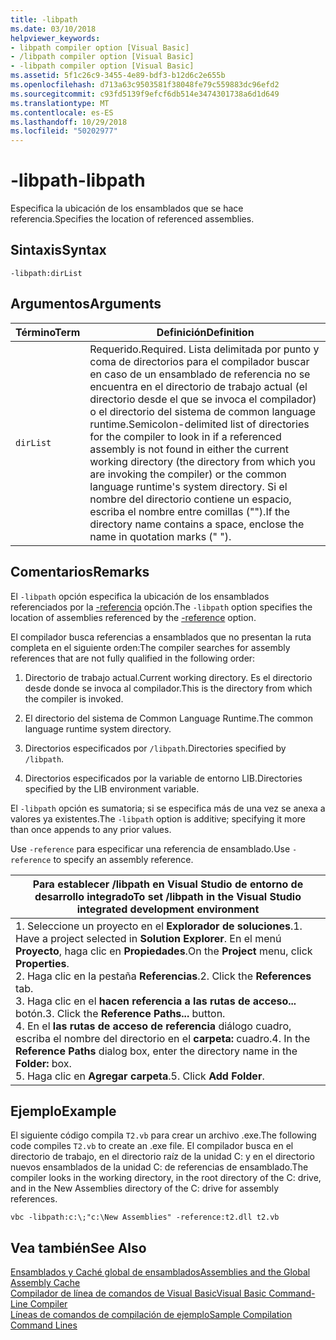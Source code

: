 ```yaml
---
title: -libpath
ms.date: 03/10/2018
helpviewer_keywords:
- libpath compiler option [Visual Basic]
- /libpath compiler option [Visual Basic]
- -libpath compiler option [Visual Basic]
ms.assetid: 5f1c26c9-3455-4e89-bdf3-b12d6c2e655b
ms.openlocfilehash: d713a63c9503581f38048fe79c559883dc96efd2
ms.sourcegitcommit: c93fd5139f9efcf6db514e3474301738a6d1d649
ms.translationtype: MT
ms.contentlocale: es-ES
ms.lasthandoff: 10/29/2018
ms.locfileid: "50202977"
---
```

# <a name="-libpath"></a><span data-ttu-id="9a737-102">-libpath</span><span class="sxs-lookup"><span data-stu-id="9a737-102">-libpath</span></span>
<span data-ttu-id="9a737-103">Especifica la ubicación de los ensamblados que se hace referencia.</span><span class="sxs-lookup"><span data-stu-id="9a737-103">Specifies the location of referenced assemblies.</span></span>  
  
## <a name="syntax"></a><span data-ttu-id="9a737-104">Sintaxis</span><span class="sxs-lookup"><span data-stu-id="9a737-104">Syntax</span></span>  
  
```  
-libpath:dirList  
```  
  
## <a name="arguments"></a><span data-ttu-id="9a737-105">Argumentos</span><span class="sxs-lookup"><span data-stu-id="9a737-105">Arguments</span></span>  
  
|<span data-ttu-id="9a737-106">Término</span><span class="sxs-lookup"><span data-stu-id="9a737-106">Term</span></span>|<span data-ttu-id="9a737-107">Definición</span><span class="sxs-lookup"><span data-stu-id="9a737-107">Definition</span></span>|  
|---|---|  
|`dirList`|<span data-ttu-id="9a737-108">Requerido.</span><span class="sxs-lookup"><span data-stu-id="9a737-108">Required.</span></span> <span data-ttu-id="9a737-109">Lista delimitada por punto y coma de directorios para el compilador buscar en caso de un ensamblado de referencia no se encuentra en el directorio de trabajo actual (el directorio desde el que se invoca el compilador) o el directorio del sistema de common language runtime.</span><span class="sxs-lookup"><span data-stu-id="9a737-109">Semicolon-delimited list of directories for the compiler to look in if a referenced assembly is not found in either the current working directory (the directory from which you are invoking the compiler) or the common language runtime's system directory.</span></span> <span data-ttu-id="9a737-110">Si el nombre del directorio contiene un espacio, escriba el nombre entre comillas ("").</span><span class="sxs-lookup"><span data-stu-id="9a737-110">If the directory name contains a space, enclose the name in quotation marks (" ").</span></span>|  
  
## <a name="remarks"></a><span data-ttu-id="9a737-111">Comentarios</span><span class="sxs-lookup"><span data-stu-id="9a737-111">Remarks</span></span>  
 <span data-ttu-id="9a737-112">El `-libpath` opción especifica la ubicación de los ensamblados referenciados por la [-referencia](../../../visual-basic/reference/command-line-compiler/reference.md) opción.</span><span class="sxs-lookup"><span data-stu-id="9a737-112">The `-libpath` option specifies the location of assemblies referenced by the [-reference](../../../visual-basic/reference/command-line-compiler/reference.md) option.</span></span>  
  
 <span data-ttu-id="9a737-113">El compilador busca referencias a ensamblados que no presentan la ruta completa en el siguiente orden:</span><span class="sxs-lookup"><span data-stu-id="9a737-113">The compiler searches for assembly references that are not fully qualified in the following order:</span></span>  
  
1.  <span data-ttu-id="9a737-114">Directorio de trabajo actual.</span><span class="sxs-lookup"><span data-stu-id="9a737-114">Current working directory.</span></span> <span data-ttu-id="9a737-115">Es el directorio desde donde se invoca al compilador.</span><span class="sxs-lookup"><span data-stu-id="9a737-115">This is the directory from which the compiler is invoked.</span></span>  
  
2.  <span data-ttu-id="9a737-116">El directorio del sistema de Common Language Runtime.</span><span class="sxs-lookup"><span data-stu-id="9a737-116">The common language runtime system directory.</span></span>  
  
3.  <span data-ttu-id="9a737-117">Directorios especificados por `/libpath`.</span><span class="sxs-lookup"><span data-stu-id="9a737-117">Directories specified by `/libpath`.</span></span>  
  
4.  <span data-ttu-id="9a737-118">Directorios especificados por la variable de entorno LIB.</span><span class="sxs-lookup"><span data-stu-id="9a737-118">Directories specified by the LIB environment variable.</span></span>  
  
 <span data-ttu-id="9a737-119">El `-libpath` opción es sumatoria; si se especifica más de una vez se anexa a valores ya existentes.</span><span class="sxs-lookup"><span data-stu-id="9a737-119">The `-libpath` option is additive; specifying it more than once appends to any prior values.</span></span>  
  
 <span data-ttu-id="9a737-120">Use `-reference` para especificar una referencia de ensamblado.</span><span class="sxs-lookup"><span data-stu-id="9a737-120">Use `-reference` to specify an assembly reference.</span></span>  
  
|<span data-ttu-id="9a737-121">Para establecer /libpath en Visual Studio de entorno de desarrollo integrado</span><span class="sxs-lookup"><span data-stu-id="9a737-121">To set /libpath in the Visual Studio integrated development environment</span></span>|  
|---|  
|<span data-ttu-id="9a737-122">1.  Seleccione un proyecto en el **Explorador de soluciones**.</span><span class="sxs-lookup"><span data-stu-id="9a737-122">1.  Have a project selected in **Solution Explorer**.</span></span> <span data-ttu-id="9a737-123">En el menú **Proyecto**, haga clic en **Propiedades**.</span><span class="sxs-lookup"><span data-stu-id="9a737-123">On the **Project** menu, click **Properties**.</span></span> <br /><span data-ttu-id="9a737-124">2.  Haga clic en la pestaña **Referencias**.</span><span class="sxs-lookup"><span data-stu-id="9a737-124">2.  Click the **References** tab.</span></span><br /><span data-ttu-id="9a737-125">3.  Haga clic en el **hacen referencia a las rutas de acceso...**  botón.</span><span class="sxs-lookup"><span data-stu-id="9a737-125">3.  Click the **Reference Paths...** button.</span></span><br /><span data-ttu-id="9a737-126">4.  En el **las rutas de acceso de referencia** diálogo cuadro, escriba el nombre del directorio en el **carpeta:** cuadro.</span><span class="sxs-lookup"><span data-stu-id="9a737-126">4.  In the **Reference Paths** dialog box, enter the directory name in the **Folder:** box.</span></span><br /><span data-ttu-id="9a737-127">5.  Haga clic en **Agregar carpeta**.</span><span class="sxs-lookup"><span data-stu-id="9a737-127">5.  Click **Add Folder**.</span></span>|  
  
## <a name="example"></a><span data-ttu-id="9a737-128">Ejemplo</span><span class="sxs-lookup"><span data-stu-id="9a737-128">Example</span></span>  
 <span data-ttu-id="9a737-129">El siguiente código compila `T2.vb` para crear un archivo .exe.</span><span class="sxs-lookup"><span data-stu-id="9a737-129">The following code compiles `T2.vb` to create an .exe file.</span></span> <span data-ttu-id="9a737-130">El compilador busca en el directorio de trabajo, en el directorio raíz de la unidad C: y en el directorio nuevos ensamblados de la unidad C: de referencias de ensamblado.</span><span class="sxs-lookup"><span data-stu-id="9a737-130">The compiler looks in the working directory, in the root directory of the C: drive, and in the New Assemblies directory of the C: drive for assembly references.</span></span>  
  
```console  
vbc -libpath:c:\;"c:\New Assemblies" -reference:t2.dll t2.vb  
```  
  
## <a name="see-also"></a><span data-ttu-id="9a737-131">Vea también</span><span class="sxs-lookup"><span data-stu-id="9a737-131">See Also</span></span>  
 [<span data-ttu-id="9a737-132">Ensamblados y Caché global de ensamblados</span><span class="sxs-lookup"><span data-stu-id="9a737-132">Assemblies and the Global Assembly Cache</span></span>](../../../visual-basic/programming-guide/concepts/assemblies-gac/index.md)  
 [<span data-ttu-id="9a737-133">Compilador de línea de comandos de Visual Basic</span><span class="sxs-lookup"><span data-stu-id="9a737-133">Visual Basic Command-Line Compiler</span></span>](../../../visual-basic/reference/command-line-compiler/index.md)  
 [<span data-ttu-id="9a737-134">Líneas de comandos de compilación de ejemplo</span><span class="sxs-lookup"><span data-stu-id="9a737-134">Sample Compilation Command Lines</span></span>](../../../visual-basic/reference/command-line-compiler/sample-compilation-command-lines.md)
